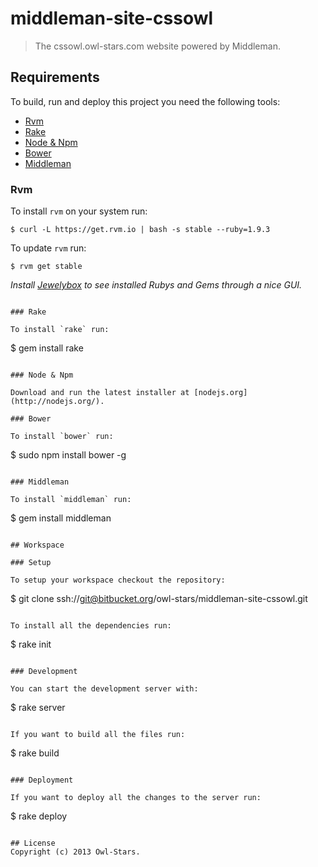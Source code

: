 # middleman-site-cssowl

> The cssowl.owl-stars.com website powered by Middleman.

## Requirements

To build, run and deploy this project you need the following tools:

* [Rvm](https://rvm.io/)
* [Rake](http://rake.rubyforge.org/)
* [Node & Npm](http://nodejs.org/)
* [Bower](http://twitter.github.com/bower/)
* [Middleman](http://middlemanapp.com)

### Rvm

To install `rvm` on your system run:

```
$ curl -L https://get.rvm.io | bash -s stable --ruby=1.9.3
```

To update `rvm` run:

```
$ rvm get stable
```

*Install [Jewelybox](http://jewelrybox.unfiniti.com/) to see installed Rubys and Gems through a nice GUI.*
```

### Rake

To install `rake` run:

```
$ gem install rake
```

### Node & Npm

Download and run the latest installer at [nodejs.org](http://nodejs.org/).

### Bower

To install `bower` run:

```
$ sudo npm install bower -g
```

### Middleman

To install `middleman` run:

```
$ gem install middleman
```

## Workspace

### Setup

To setup your workspace checkout the repository:

```
$ git clone ssh://git@bitbucket.org/owl-stars/middleman-site-cssowl.git
```

To install all the dependencies run:

```
$ rake init
```

### Development

You can start the development server with:

```
$ rake server
```

If you want to build all the files run:

```
$ rake build
```

### Deployment

If you want to deploy all the changes to the server run:

```
$ rake deploy
```

## License
Copyright (c) 2013 Owl-Stars.